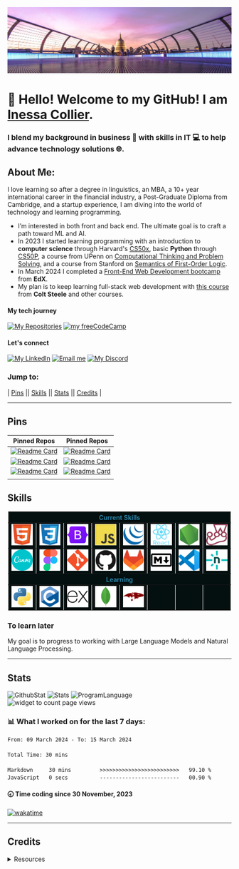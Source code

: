 ![Millenium bridge][millenium-bridge-img]
<!-- <div align="center"><img src="https://media.giphy.com/media/L1R1tvI9svkIWwpVYr/giphy.gif" alt="Header"> -->
</div>

# 👋 Hello! Welcome to my GitHub! I am [Inessa Collier][linkedin-url].

### I blend my background in business 💼 with skills in IT 💻 to help advance technology solutions 🌐.

## About Me:

I love learning so after a degree in linguistics, an MBA, a 10+ year international career in the financial industry, a Post-Graduate Diploma from Cambridge, and a startup experience, I am diving into the world of technology and learning programming.

- I’m interested in both front and back end. The ultimate goal is to craft a path toward ML and AI.
- In 2023 I started learning programming with an introduction to **computer science** through Harvard's [CS50x][CSx], basic **Python** through [CS50P][CS50P], a course from UPenn on [Computational Thinking and Problem Solving][upenn-course-url], and a course from Stanford on [Semantics of First-Order Logic][stanford-course-url].
- In March 2024 I completed a [Front-End Web Development bootcamp][bootcamp-url] from **EdX**.
- My plan is to keep learning full-stack web development with [this course][colt-steele-url] from **Colt Steele** and other courses.

#### My tech journey

[![My Repositories][my-repo-badge]][my-repo-url] [![my freeCodeCamp][freecodecamp-badge]][freecodecamp-url]

#### Let's connect

[![My LinkedIn][linkedin-badge]][linkedin-url] [![Email me][email-badge]][email-me] [![My Discord][discord-badge]][discord-url]

### **Jump to:**

| [Pins](#pins) || [Skills](#skills) || [Stats](#stats) || [Credits](#credits) |

 ---
## **Pins**

|                                                                                        Pinned Repos                                                                                        |                                                                                       Pinned Repos                                                                                       |
| :----------------------------------------------------------------------------------------------------------------------------------------------------------------------------------------: | :--------------------------------------------------------------------------------------------------------------------------------------------------------------------------------------: |
|         [![Readme Card](https://github-readme-stats.vercel.app/api/pin/?username=MoskaDowlatzay&repo=galactic-getaways&theme=tokyonight)]( https://github.com/MoskaDowlatzay/galactic-getaways )          |         [![Readme Card](https://github-readme-stats.vercel.app/api/pin/?username=sonictrain&repo=dinner-and-a-movie&theme=tokyonight)]( https://github.com/sonictrain/dinner-and-a-movie )          |
|         [![Readme Card](https://github-readme-stats.vercel.app/api/pin/?username=icollier77&repo=weather-app-5days&theme=tokyonight)](https://github.com/icollier77/weather-app-5days)           |         [![Readme Card](https://github-readme-stats.vercel.app/api/pin/?username=icollier77&repo=day-scheduler-app&theme=tokyonight)](https://github.com/icollier77/day-scheduler-app)          |
|         [![Readme Card](https://github-readme-stats.vercel.app/api/pin/?username=icollier77&repo=password-generator&theme=tokyonight)](https://github.com/icollier77/password-generator)          |          [![Readme Card](https://github-readme-stats.vercel.app/api/pin/?username=icollier77&repo=bootstrap-portfolio&theme=tokyonight)](https://github.com/icollier77/bootstrap-portfolio)
|                                                         |                                               |

## Skills

<table border="1px solid white" align="center" color="#2881a5" style="background-color: #040f0f; border: 1px solid white; border-radius: 4px">
    <tbody>
        <tr>
            <th colspan="8" style="color: #2881a5">Current Skills</th>
        </tr>
        <tr>
            <td align="center" width=100px>
                <img src="https://github.com/devicons/devicon/blob/master/icons/html5/html5-original.svg" title="HTML5" alt="HTML">
            </td>
            <td align="center" width=100px>
                <img src="https://github.com/devicons/devicon/blob/master/icons/css3/css3-original.svg" title="CSS3" alt="CSS3">
            </td>
            <td align="center" width=100px>
                <img src="https://github.com/devicons/devicon/blob/master/icons/bootstrap/bootstrap-original.svg" title="Bootstrap" alt="Bootstrap">
            </td>
            <td align="center" width=100px>
                <img src="https://github.com/devicons/devicon/blob/master/icons/javascript/javascript-original.svg" title="JavaScript" alt="JavaScript">
            </td>
            <td align="center" width=100px>
            <img src="https://github.com/devicons/devicon/blob/master/icons/jquery/jquery-original.svg" title="jQuery" alt="jQuery">
            </td>
            <td align="center" width=100px>
                <img src="https://github.com/devicons/devicon/blob/master/icons/react/react-original-wordmark.svg" title="React" alt="React">
            </td>
            <td align="center" width=100px>
            <img src="https://github.com/devicons/devicon/blob/master/icons/nodejs/nodejs-original.svg" title="NodeJS" alt="NodeJS">
            </td>
            <td align="center" width=100px>
                <img src="https://github.com/devicons/devicon/blob/master/icons/jest/jest-plain.svg" title="Jest" alt="Jest">
            </td>
        </tr>
        <tr>
            <td align="center" width=100px>
                <img src="https://github.com/devicons/devicon/blob/master/icons/canva/canva-original.svg" title="Canva" alt="Canva">
            </td>
            <td align="center" width=100px>
                <img src="https://github.com/devicons/devicon/blob/master/icons/figma/figma-original.svg" title="Figma" alt="Figma">
            </td>
            <td align="center" width=100px>
                <img src="https://github.com/devicons/devicon/blob/master/icons/git/git-original.svg" title="Git" alt="Git">
            </td>
            <td align="center" width=100px>
                <img src="https://github.com/devicons/devicon/blob/master/icons/github/github-original.svg" title="GitHub" alt="GitHub">
            </td>
            <td align="center" width=100px>
                <img src="https://github.com/devicons/devicon/blob/master/icons/gitlab/gitlab-original.svg" title="GitLab" alt="GitLab">
            </td>
            <td align="center" width=100px>
                <img src="https://github.com/devicons/devicon/blob/master/icons/markdown/markdown-original.svg" title="Markdown" alt="Markdown">
            </td>
            <td align="center" width=100px>
                <img src="https://github.com/devicons/devicon/blob/master/icons/vscode/vscode-original.svg" title="VSCode" alt="VSCode">
            </td>
            <td align="center" width=100px>
                <img src="https://github.com/devicons/devicon/blob/master/icons/netlify/netlify-original.svg" title="Netlify" alt="Netlify">
            </td>
        </tr>
        <tr>
            <th colspan="8" style="color: #2881a5">Learning</th>
        </tr>
        <tr>
            <td align="center" width=100px>
                <img src="https://github.com/devicons/devicon/blob/master/icons/python/python-original.svg" title="Python" alt="Python">
            </td>
            <td align="center" width=100px>
                <img src="https://github.com/devicons/devicon/blob/master/icons/c/c-original.svg" title="C" alt="C">
            </td>
            <td align="center" width=100px>
                <img src="https://github.com/devicons/devicon/blob/master/icons/express/express-original.svg" title="Express" alt="Express">
            </td>
            <td align="center" width=100px>
                <img src="https://github.com/devicons/devicon/blob/master/icons/mongodb/mongodb-original.svg" title="MongoDB" alt="MongoDB">
            </td>
            <td align="center" width=100px>
                <img src="https://github.com/devicons/devicon/blob/master/icons/mongoose/mongoose-original.svg" title="Mongoose" alt="Mongoose">
            </td>
            <td>
            </td>
            <td>
            </td>
            <td>
            </td>
        </tr>
    </tbody>
</table>


### To learn later

My goal is to progress to working with Large Language Models and Natural Language Processing.

---

## Stats

<section id="stats">
 <img src="https://github-profile-summary-cards.vercel.app/api/cards/profile-details?username=icollier77&theme=tokyonight" alt="GithubStat"/>
 <img src="https://github-profile-summary-cards.vercel.app/api/cards/stats?username=icollier77&theme=tokyonight" alt="Stats"/>
 <img src="https://github-profile-summary-cards.vercel.app/api/cards/repos-per-language?username=icollier77&theme=tokyonight" alt="ProgramLanguage"/>
</section>

<div>
    <img src="https://komarev.com/ghpvc/?username=icollier77&color=blueviolet&style=plastic" alt="widget to count page views"> 
</div>

<section id="waka">

### 📊 What I worked on for the last 7 days:

<!--START_SECTION:waka-->

```txt
From: 09 March 2024 - To: 15 March 2024

Total Time: 30 mins

Markdown     30 mins         >>>>>>>>>>>>>>>>>>>>>>>>>   99.10 %
JavaScript   0 secs          -------------------------   00.90 %
```

<!--END_SECTION:waka-->

#### 🕣 Time coding since 30 November, 2023

[![wakatime](https://wakatime.com/badge/user/018c1efa-da5d-47a2-a07a-d601111e0486.svg)](https://wakatime.com/@018c1efa-da5d-47a2-a07a-d601111e0486)

</section>

--- 
## Credits

<details>
    <summary>Resources</summary>


  
- GitHub profile template from [Laura Cole][laura-cole-url], my teacher in the [Bootcamp][bootcamp-url].
- Social media badges from [Shield.io][shield-url].
- Visit counter widget from [Anton Komarev][visits-counter-url].
- Icons for the tech skills from [devicon][skills-icons-url].
- GitHub Stats cards from [Anurag Hazra][github-stats-url].
- Wakatime stats from [Athul Cyriac Ajay][wakatime-url].
- Blog post ["5 tips for making your GitHub profile page accessible"][github-accessibility-url].
- Photo of the [Millenium Bridge][millenium-bridge-url] in London by [James Padolsey][photographer-url].
<!-- - Animated image on top of my page from [giphy.com][programmer-giphy]. -->
  
<!---
icollier77/icollier77 is a ✨ special ✨ repository because its `README.md` (this file) appears on your GitHub profile.
You can click the Preview link to take a look at your changes.
--->

<!-- MARKDOWN LINKS -->
[CSx]: https://www.edx.org/learn/computer-science/harvard-university-cs50-s-introduction-to-computer-science?index=product&queryID=56ffaba62e74d703199b19290495f9b1&position=1&results_level=first-level-results&term=cs50x&objectID=course-da1b2400-322b-459b-97b0-0c557f05d017&campaign=CS50%27s+Introduction+to+Computer+Science&source=edX&product_category=course&placement_url=https%3A%2F%2Fwww.edx.org%2Fsearch

[CS50P]: https://www.edx.org/learn/python/harvard-university-cs50-s-introduction-to-programming-with-python?index=product&queryID=22e20f032f367d97406cc05889787e61&position=1&results_level=first-level-results&term=cs50p&objectID=course-2cc794d0-316d-42f7-bbfd-25c34e4cd5df&campaign=CS50%27s+Introduction+to+Programming+with+Python&source=edX&product_category=course&placement_url=https%3A%2F%2Fwww.edx.org%2Fsearch

[upenn-course-url]: https://www.coursera.org/learn/computational-thinking-problem-solving

[stanford-course-url]: https://learning.edx.org/course/course-v1:StanfordOnline+SOHS-YPHILX0002+2T2020/home

[bootcamp-url]: https://www.edx.org/boot-camps/coding/skills-bootcamp-in-front-end-web-development

[my-repo-badge]: https://img.shields.io/badge/My_repositories-6e5494?style=for-the-badge&logo=github&logoColor=white

[my-repo-url]: https://github.com/icollier77?tab=repositories

[linkedin-badge]: https://img.shields.io/badge/LinkedIn-0077b5?style=for-the-badge&logo=LinkedIn&logoColor=white

[linkedin-url]: https://www.linkedin.com/in/inessacollier/

[freecodecamp-badge]: https://img.shields.io/badge/freeCodeCamp-5a01a7?style=for-the-badge&logo=freeCodeCamp&logoColor=white

[freecodecamp-url]: https://www.freecodecamp.org/icollier77

[discord-badge]: https://img.shields.io/badge/Discord-7289da?style=for-the-badge&logo=discord&logoColor=white

[discord-url]: https://discord.com/channels/icollier77

[email-badge]: https://img.shields.io/badge/Email-4285F4?style=for-the-badge&logo=gmail&logoColor=white

[email-me]: mailto:inessa.collier@gmail.com

[github-stats-url]: http://github-profile-summary-cards.vercel.app/api/cards/stats?username=icollier77&theme=tokyonight

[profile-stats-url]: http://github-profile-summary-cards.vercel.app/api/cards/profile-details?username=icollier77&theme=tokyonight

[top-languages-url]: http://github-profile-summary-cards.vercel.app/api/cards/repos-per-language?username=icollier77&theme=tokyonight

[laura-cole-url]: https://github.com/LauraCole1900/LauraCole1900

[chernova-url]: https://github.com/AnyaChernova/AnyaChernova 

[css-img-url]: https://github.com/devicons/devicon/blob/master/icons/css3/css3-original.svg

[html5-img-url]: https://github.com/devicons/devicon/blob/master/icons/html5/html5-original.svg

[bootstrap-img-url]: https://github.com/devicons/devicon/blob/master/icons/bootstrap/bootstrap-original.svg

[js-img-url]: https://github.com/devicons/devicon/blob/master/icons/javascript/javascript-original.svg

[typescript-img-url]: https://github.com/devicons/devicon/blob/master/icons/typescript/typescript-original.svg

[vuejs-img-url]: https://github.com/devicons/devicon/blob/master/icons/vuejs/vuejs-original.svg

[nuxtjs-img-url]: https://github.com/devicons/devicon/blob/master/icons/nuxtjs/nuxtjs-original.svg

[Sass-img-url]: https://github.com/devicons/devicon/blob/master/icons/sass/sass-original.svg

[React-img-url]: https://github.com/devicons/devicon/blob/master/icons/react/react-original.svg

[NodeJS-img-url]: https://github.com/devicons/devicon/blob/master/icons/nodejs/nodejs-original.svg

[Webpack-img-url]: https://github.com/devicons/devicon/blob/master/icons/webpack/webpack-original.svg

[git-img-url]: https://github.com/devicons/devicon/blob/master/icons/git/git-original.svg

[python-img-url]: https://github.com/devicons/devicon/blob/master/icons/python/python-original.svg

<!-- MARKDOWN IMAGES -->
[millenium-bridge-img]: assets/millenium_bridge.jpg

[programmer-giphy]: https://media.giphy.com/media/L1R1tvI9svkIWwpVYr/giphy.gif

[visits-counter-url]: https://github.com/antonkomarev/github-profile-views-counter

[skills-icons-url]: https://github.com/devicons/devicon/tree/master/icons

[ghstats-cards-url]: https://github.com/anuraghazra/github-readme-stats 

[wakatime-url]: https://github.com/athul/waka-readme?tab=readme-ov-file

[github-accessibility-url]: https://github.blog/2023-10-26-5-tips-for-making-your-github-profile-page-accessible/

[shield-url]: https://shields.io/

[colt-steele-url]: https://www.udemy.com/course/the-web-developer-bootcamp/

[millenium-bridge-url]:https://unsplash.com/photos/a-view-of-st-pauls-cathedral-from-the-millennium-bridge-in-london-tvPvROBv0F4
[photographer-url]: https://unsplash.com/@padolsey